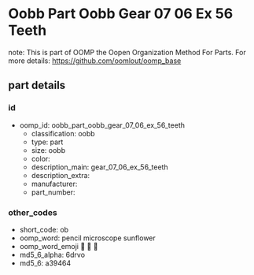 # Oobb Part Oobb Gear 07 06 Ex 56 Teeth  

note: This is part of OOMP the Oopen Organization Method For Parts. For more details: https://github.com/oomlout/oomp_base

##  part details





### id
* oomp_id: oobb_part_oobb_gear_07_06_ex_56_teeth
  * classification: oobb
  * type: part
  * size: oobb
  * color: 
  * description_main: gear_07_06_ex_56_teeth
  * description_extra: 
  * manufacturer: 
  * part_number: 

### other_codes
* short_code: ob
* oomp_word: pencil microscope sunflower
* oomp_word_emoji :pencil: :microscope: :sunflower:
* md5_6_alpha: 6drvo
* md5_6: a39464